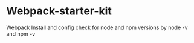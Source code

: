 # Webpack-starter-kit
Webpack Install and config 
check for node and npm versions by 
node -v and npm -v 
